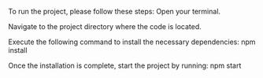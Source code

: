 To run the project, please follow these steps:
Open your terminal.

Navigate to the project directory where the code is located.

Execute the following command to install the necessary dependencies: npm install

Once the installation is complete, start the project by running: npm start
